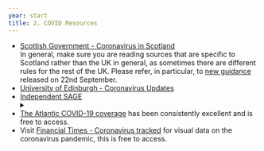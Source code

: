 ```yaml
---
year: start
title: 2. COVID Resources
---
```

- [Scottish Government - Coronavirus in Scotland](https://www.gov.scot/coronavirus-covid-19/)<br/> In general, make sure you are reading sources that are specific to Scotland rather than the UK in general, as sometimes there are different rules for the rest of the UK. Please refer, in particular, to [new guidance](https://www.gov.scot/publications/coronavirus-covid-19-phase-3-staying-safe-and-protecting-others/pages/overview/) released on 22nd September.
- [University of Edinburgh - Coronavirus Updates](https://www.ed.ac.uk/news/covid-19)
- [Independent SAGE](https://www.independentsage.org/)
  <details>
    <summary data-open="(click here for more info)" data-close="(collapse)"></summary>
    <blockquote>
      <b>Independent</b> <b>S</b>cientific <b>A</b>dvisory <b>G</b>roup for <b>E</b>mergencies, constituted of experts from a variety of fields, providing detailed analysis and proposals on the UK COVID response. Accessible and comprehensible public briefings can be found at their <a href="https://www.youtube.com/channel/UCqqwC56XTP8F9zeEUCOttPQ">YouTube channel</a>, these are broadcast live on Friday lunchtimes, and their website can be referenced for scientific reports and more detailed analysis.
    </blockquote>
  </details>
- [The Atlantic COVID-19 coverage](https://www.theatlantic.com/category/coronavirus-covid-19/) has been consistently excellent and is free to access.
- Visit [Financial Times - Coronavirus tracked](https://www.ft.com/content/a2901ce8-5eb7-4633-b89c-cbdf5b386938) for visual data on the coronavirus pandemic, this is free to access.
